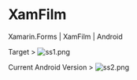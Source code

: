 # XamFilm
Xamarin.Forms | XamFilm | Android

Target >
![ss1.png](https://raw.githubusercontent.com/heRanarchy/XamFilm/master/images/mobileui.png)

Current Android Version >
![ss2.png](https://raw.githubusercontent.com/heRanarchy/XamFilm/master/images/current.jpg)
